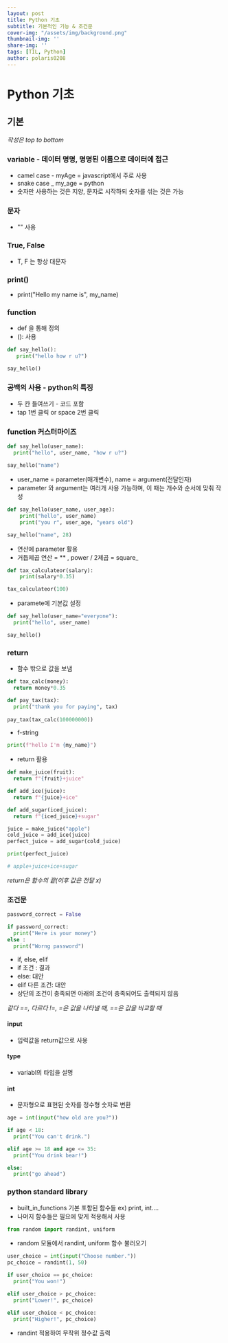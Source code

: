 ```yaml
---
layout: post
title: Python 기초
subtitle: 기본적인 기능 & 조건문
cover-img: "/assets/img/background.png"
thumbnail-img: ''
share-img: ''
tags: [TIL, Python]
author: polaris0208
---
```

# Python 기초

## 기본
_작성은 top to bottom_

### variable - 데이터 명명, 명명된 이름으로 데이터에 접근

* camel case - myAge = javascript에서 주로 사용
* snake case _ my_age = python 
* 숫자만 사용하는 것은 지양, 문자로 시작하되 숫자를 섞는 것은 가능

### 문자
* "" 사용

### True, False
* T, F 는 항상 대문자

### print()
* print("Hello my name is", my_name)

### function
* def 을 통해 정의
* (): 사용

```py
def say_hello():
   print("hello how r u?")

say_hello()
```

### 공백의 사용 - python의 특징
* 두 칸 들여쓰기 - 코드 포함
* tap 1번 클릭 or space 2번 클릭

### function 커스터마이즈

```py
def say_hello(user_name):
  print("hello", user_name, "how r u?")

say_hello("name")
```

* user_name = parameter(매개변수), name = argument(전달인자)
* parameter 와 argument는 여러개 사용 가능하며, 이 때는 개수와 순서에 맞춰 작성

```py
def say_hello(user_name, user_age):
    print("hello", user_name)
    print("you r", user_age, "years old")

say_hello("name", 28)
```

* 연산에 parameter 활용 
* 거듭제곱 연산 = ** , power / 2제곱 = square_

```py
def tax_calculateor(salary):
    print(salary*0.35)

tax_calculateor(100)
```
* paramete에 기본값 설정

```py
def say_hello(user_name="everyone"):
  print("hello", user_name)

say_hello()
```

### return
* 함수 밖으로 값을 보냄

```py
def tax_calc(money):
  return money*0.35

def pay_tax(tax):
  print("thank you for paying", tax)
  
pay_tax(tax_calc(100000000))
```

* f-string

```py
print(f"hello I'm {my_name}")
```
* return 활용

```py
def make_juice(fruit):
  return f"{fruit}+juice"

def add_ice(juice):
  return f"{juice}+ice"

def add_sugar(iced_juice):
  return f"{iced_juice}+sugar"

juice = make_juice("apple")
cold_juice = add_ice(juice)
perfect_juice = add_sugar(cold_juice)

print(perfect_juice)

# apple+juice+ice+sugar
```

_return은 함수의 끝(이후 값은 전달 x)_

### 조건문

```py
password_correct = False

if password_correct:
  print("Here is your money")
else : 
  print("Worng password")
```
* if, else, elif
* if 조건 : 결과
* else: 대안
* elif 다른 조건: 대안
* 상단의 조건이 충족되면 아래의 조건이 충족되어도 출력되지 않음

_같다 ==, 다르다 !=, =은 값을 나타낼 때, ==은 값을 비교할 때_

#### input
* 입력값을 return값으로 사용

#### type
* variabl의 타입을 설명

#### int
* 문자형으로 표현된 숫자를 정수형 숫자로 변환

```py
age = int(input("how old are you?"))

if age < 18:
  print("You can't drink.")

elif age >= 18 and age <= 35:
  print("You drink bear!")

else: 
  print("go ahead")
```

### python standard library 
* built_in_functions 기본 포함된 함수들 ex) print, int....
* 나머지 함수들은 필요에 맞게 적용해서 사용

```py
from random import randint, uniform
```
* random 모듈에서 randint, uniform 함수 불러오기

```py
user_choice = int(input("Choose number."))
pc_choice = randint(1, 50)

if user_choice == pc_choice:
  print("You won!")

elif user_choice > pc_choice:
  print("Lower!", pc_choice)

elif user_choice < pc_choice:
  print("Higher!", pc_choice)
```
* randint 적용하여 무작위 정수값 출력
